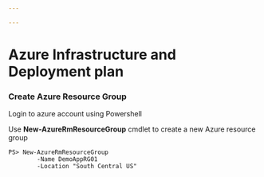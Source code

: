 ```yaml
---

---
```

# Azure Infrastructure and Deployment plan

### Create Azure Resource Group

Login to azure account using Powershell

Use **New-AzureRmResourceGroup** cmdlet to create a new Azure resource group

    PS> New-AzureRmResourceGroup 
    		-Name DemoAppRG01
            -Location "South Central US"
